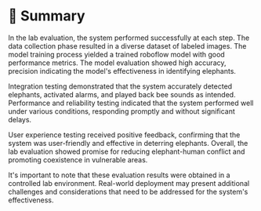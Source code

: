 # 🐘 Summary

In the lab evaluation, the system performed successfully at each step. The data collection phase resulted in a diverse dataset of labeled images. The model training process yielded a trained roboflow model with good performance metrics. The model evaluation showed high accuracy, precision indicating the model's effectiveness in identifying elephants.

Integration testing demonstrated that the system accurately detected elephants, activated alarms, and played back bee sounds as intended. Performance and reliability testing indicated that the system performed well under various conditions, responding promptly and without significant delays.

User experience testing received positive feedback, confirming that the system was user-friendly and effective in deterring elephants. Overall, the lab evaluation showed promise for reducing elephant-human conflict and promoting coexistence in vulnerable areas.

It's important to note that these evaluation results were obtained in a controlled lab environment. Real-world deployment may present additional challenges and considerations that need to be addressed for the system's effectiveness.

